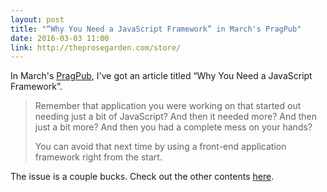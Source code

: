 ```yaml
---
layout: post
title: "“Why You Need a JavaScript Framework” in March's PragPub"
date: 2016-03-03 11:00 
link: http://theprosegarden.com/store/
---
```


In March's [PragPub](http://theprosegarden.com), I've got an article titled “Why You Need a JavaScript Framework”.

> Remember that application you were working on that started out needing just a bit of JavaScript? And then it needed more? And then just a bit more? And then you had a complete mess on your hands?
>
> You can avoid that next time by using a front-end application framework right from the start.

The issue is a couple bucks. Check out the other contents [here](http://theprosegarden.com/contents-of-recent-issues/#03-16).

